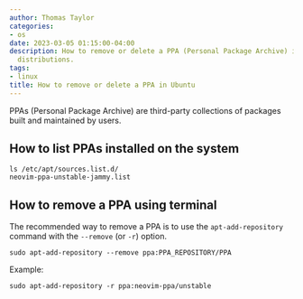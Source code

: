 ```yaml
---
author: Thomas Taylor
categories:
- os
date: 2023-03-05 01:15:00-04:00
description: How to remove or delete a PPA (Personal Package Archive) in Debian-based
  distributions.
tags:
- linux
title: How to remove or delete a PPA in Ubuntu
---
```


PPAs (Personal Package Archive) are third-party collections of packages built and maintained by users.

## How to list PPAs installed on the system

```shell
ls /etc/apt/sources.list.d/
neovim-ppa-unstable-jammy.list
```

## How to remove a PPA using terminal

The recommended way to remove a PPA is to use the `apt-add-repository` command with the `--remove` (or `-r`) option.

```shell
sudo apt-add-repository --remove ppa:PPA_REPOSITORY/PPA
```

Example:

```shell
sudo apt-add-repository -r ppa:neovim-ppa/unstable
```